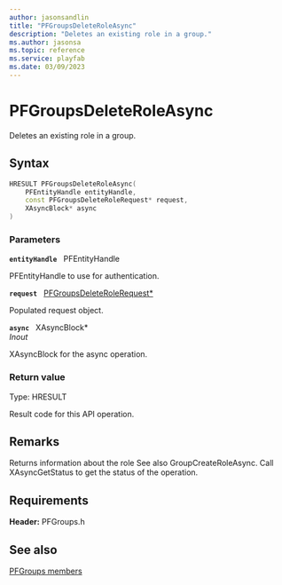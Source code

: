 ```yaml
---
author: jasonsandlin
title: "PFGroupsDeleteRoleAsync"
description: "Deletes an existing role in a group."
ms.author: jasonsa
ms.topic: reference
ms.service: playfab
ms.date: 03/09/2023
---
```


# PFGroupsDeleteRoleAsync  

Deletes an existing role in a group.  

## Syntax  
  
```cpp
HRESULT PFGroupsDeleteRoleAsync(  
    PFEntityHandle entityHandle,  
    const PFGroupsDeleteRoleRequest* request,  
    XAsyncBlock* async  
)  
```  
  
### Parameters  
  
**`entityHandle`** &nbsp; PFEntityHandle  
  
PFEntityHandle to use for authentication.  
  
**`request`** &nbsp; [PFGroupsDeleteRoleRequest*](../../pfgroupstypes/structs/pfgroupsdeleterolerequest.md)  
  
Populated request object.  
  
**`async`** &nbsp; XAsyncBlock*  
*_Inout_*  
  
XAsyncBlock for the async operation.  
  
  
### Return value
Type: HRESULT
  
Result code for this API operation.
  
## Remarks  
  
Returns information about the role See also GroupCreateRoleAsync. Call XAsyncGetStatus to get the status of the operation.
  
## Requirements  
  
**Header:** PFGroups.h
  
## See also  
[PFGroups members](../pfgroups_members.md)  

  
  

